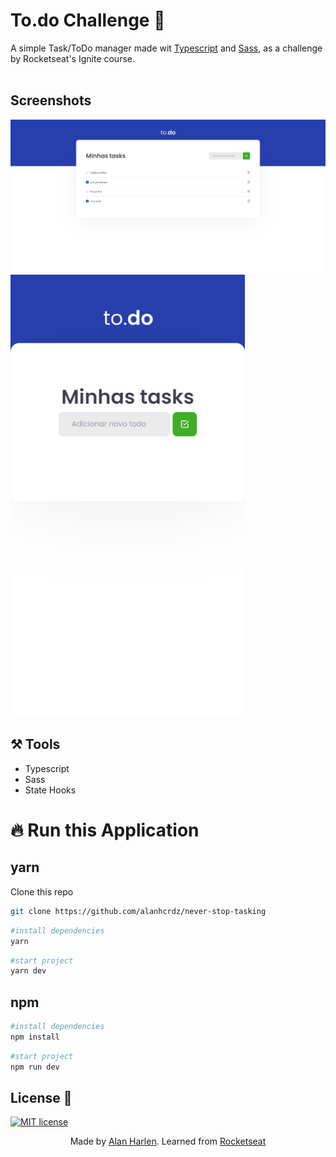 # To.do Challenge 🚀

A simple Task/ToDo manager made wit [Typescript](https://www.typescriptlang.org/) and [Sass](https://sass-lang.com/), as a challenge by Rocketseat's Ignite course.
</br>
</br>

## Screenshots
<img src="./public/assets/screenshot.png" width="800" />
<img src="./public/assets/screenshotmobile.png" width="375" />

## ⚒  Tools
<ul>
<li>Typescript</li>
<li>Sass</li>
<li>State Hooks</li>
</ul>

# 🔥 Run this Application



## yarn

Clone this repo

```bash
git clone https://github.com/alanhcrdz/never-stop-tasking
```

```bash
#install dependencies
yarn
```

```bash
#start project
yarn dev
```
## npm


```bash
#install dependencies
npm install
```

```bash
#start project
npm run dev
```
## License 📃 </br> 
[![MIT license](https://img.shields.io/badge/License-MIT-blue.svg)](https://lbesson.mit-license.org/)
<p align="center">Made by <a href="https://linkedin.com/in/alanharlen">Alan Harlen</a>. Learned from <a href="https://rocketseat.com.br">Rocketseat</a></p>

